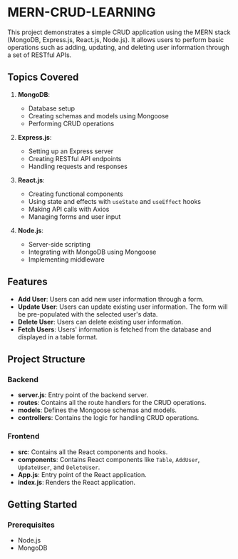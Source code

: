 # MERN-CRUD-LEARNING

This project demonstrates a simple CRUD application using the MERN stack (MongoDB, Express.js, React.js, Node.js). It allows users to perform basic operations such as adding, updating, and deleting user information through a set of RESTful APIs.

## Topics Covered

1. **MongoDB**: 
   - Database setup
   - Creating schemas and models using Mongoose
   - Performing CRUD operations

2. **Express.js**:
   - Setting up an Express server
   - Creating RESTful API endpoints
   - Handling requests and responses

3. **React.js**:
   - Creating functional components
   - Using state and effects with `useState` and `useEffect` hooks
   - Making API calls with Axios
   - Managing forms and user input

4. **Node.js**:
   - Server-side scripting
   - Integrating with MongoDB using Mongoose
   - Implementing middleware

## Features

- **Add User**: Users can add new user information through a form.
- **Update User**: Users can update existing user information. The form will be pre-populated with the selected user's data.
- **Delete User**: Users can delete existing user information.
- **Fetch Users**: Users' information is fetched from the database and displayed in a table format.

## Project Structure

### Backend

- **server.js**: Entry point of the backend server.
- **routes**: Contains all the route handlers for the CRUD operations.
- **models**: Defines the Mongoose schemas and models.
- **controllers**: Contains the logic for handling CRUD operations.

### Frontend

- **src**: Contains all the React components and hooks.
- **components**: Contains React components like `Table`, `AddUser`, `UpdateUser`, and `DeleteUser`.
- **App.js**: Entry point of the React application.
- **index.js**: Renders the React application.

## Getting Started

### Prerequisites

- Node.js
- MongoDB
